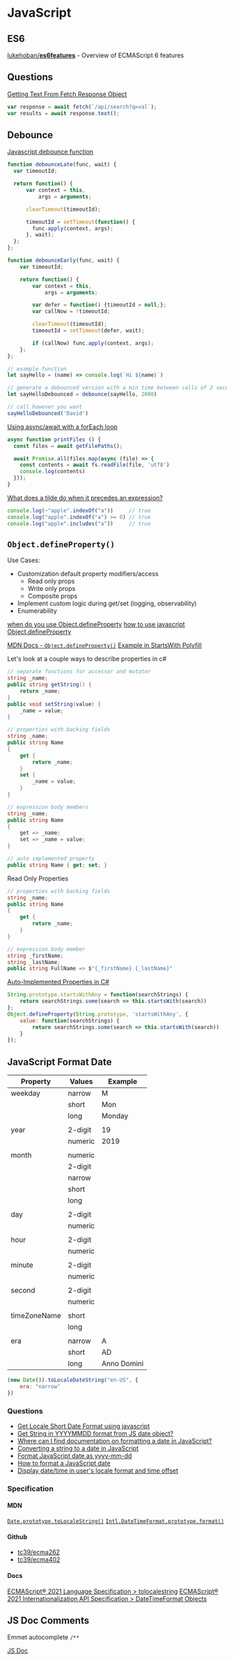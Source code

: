 # JavaScript

## ES6

[lukehoban/**es6features**](https://github.com/lukehoban/es6features) - Overview of ECMAScript 6 features

## Questions

[Getting Text From Fetch Response Object](https://stackoverflow.com/a/41946517/1366033)


```js
var response = await fetch(`/api/search?q=val`);
var results = await response.text();
```

## Debounce

[Javascript debounce function](https://stackoverflow.com/a/61241621/1366033)

```js
function debounceLate(func, wait) {
  var timeoutId;

  return function() {
      var context = this,
          args = arguments;

      clearTimeout(timeoutId);

      timeoutId = setTimeout(function() {
        func.apply(context, args);
      }, wait);
  };
};

function debounceEarly(func, wait) {
    var timeoutId;

    return function() {
        var context = this,
            args = arguments;

        var defer = function() {timeoutId = null;};
        var callNow = !timeoutId;

        clearTimeout(timeoutId);
        timeoutId = setTimeout(defer, wait);

        if (callNow) func.apply(context, args);
    };
};
```

```js
// example function
let sayHello = (name) => console.log(`Hi ${name}`)

// generate a debounced version with a min time between calls of 2 seconds
let sayHelloDebounced = debounce(sayHello, 2000)

// call however you want
sayHelloDebounced('David')
```

[Using async/await with a forEach loop](https://stackoverflow.com/q/37576685/1366033)

```js
async function printFiles () {
  const files = await getFilePaths();

  await Promise.all(files.map(async (file) => {
    const contents = await fs.readFile(file, 'utf8')
    console.log(contents)
  }));
}
```

[What does a tilde do when it precedes an expression?](https://stackoverflow.com/q/12299665/1366033)

```js
console.log(~"apple".indexOf("a"))     // true
console.log("apple".indexOf("a") >= 0) // true
console.log("apple".includes("a"))     // true
```

## `Object.defineProperty()`

Use Cases:

* Customization default property modifiers/access
  * Read only props
  * Write only props
  * Composite props
* Implement custom logic during get/set (logging, observability)
* Enumerability

[when do you use Object.defineProperty](https://stackoverflow.com/q/10105824/1366033)
[how to use javascript Object.defineProperty](https://stackoverflow.com/q/18524652/1366033)

[MDN Docs - `Object.defineProperty()`](https://developer.mozilla.org/en-US/docs/Web/JavaScript/Reference/Global_Objects/Object/defineProperty)
[Example in StartsWith Polyfill](https://developer.mozilla.org/en-US/docs/Web/JavaScript/Reference/Global_Objects/String/startsWith#Polyfill)

Let's look at a couple ways to describe properties in c#

```cs
// separate functions for accessor and mutator
string _name;
public string getString() {
    return _name;
}
public void setString(value) {
    _name = value;
}

// properties with backing fields
string _name;
public string Name
{
    get {
        return _name;
    }
    set {
        _name = value;
    }
}

// expression body members
string _name;
public string Name
{
    get => _name;
    set => _name = value;
}

// auto implemented property
public string Name { get; set; }
```

Read Only Properties

```cs
// properties with backing fields
string _name;
public string Name
{
    get {
        return _name;
    }
}

// expression body member
string _firstName;
string _lastName;
public string FullName => $"{_firstName} {_lastName}"
```

[Auto-Implemented Properties in C#](https://docs.microsoft.com/en-us/dotnet/csharp/programming-guide/classes-and-structs/auto-implemented-properties)



```js
String.prototype.startsWithAny = function(searchStrings) {
    return searchStrings.some(search => this.startsWith(search))
};
Object.defineProperty(String.prototype, 'startsWithAny', {
    value: function(searchStrings) {
        return searchStrings.some(search => this.startsWith(search))
    }
});
```

## JavaScript Format Date

| Property     | Values  | Example     |
|--------------|---------|-------------|
| weekday      | narrow  | M           |
|              | short   | Mon         |
|              | long    | Monday      |
|              |         |             |
| year         | 2-digit | 19          |
|              | numeric | 2019        |
|              |         |             |
| month        | numeric |             |
|              | 2-digit |             |
|              | narrow  |             |
|              | short   |             |
|              | long    |             |
|              |         |             |
| day          | 2-digit |             |
|              | numeric |             |
|              |         |             |
| hour         | 2-digit |             |
|              | numeric |             |
|              |         |             |
| minute       | 2-digit |             |
|              | numeric |             |
|              |         |             |
| second       | 2-digit |             |
|              | numeric |             |
|              |         |             |
| timeZoneName | short   |             |
|              | long    |             |
|              |         |             |
| era          | narrow  | A           |
|              | short   | AD          |
|              | long    | Anno Domini |

```js
(new Date()).toLocaleDateString("en-US", {
    era: "narrow"
})
```

### Questions

* [Get Locale Short Date Format using javascript](https://stackoverflow.com/q/2388115/1366033)
* [Get String in YYYYMMDD format from JS date object?](https://stackoverflow.com/q/3066586/1366033)
* [Where can I find documentation on formatting a date in JavaScript?](https://stackoverflow.com/q/1056728/1366033)
* [Converting a string to a date in JavaScript](https://stackoverflow.com/q/5619202/1366033)
* [Format JavaScript date as yyyy-mm-dd](https://stackoverflow.com/q/23593052/1366033)
* [How to format a JavaScript date](https://stackoverflow.com/q/3552461/1366033)
* [Display date/time in user's locale format and time offset](https://stackoverflow.com/q/85116/1366033)

### Specification

#### MDN

[`Date.prototype.toLocaleString()`](https://developer.mozilla.org/en-US/docs/Web/JavaScript/Reference/Global_Objects/Date/toLocaleString)
[`Intl.DateTimeFormat.prototype.format()`](https://developer.mozilla.org/en-US/docs/Web/JavaScript/Reference/Global_Objects/Intl/DateTimeFormat/format)

#### Github

* [tc39/ecma262](https://github.com/tc39/ecma262)
* [tc39/ecma402](https://github.com/tc39/ecma402)

#### Docs

[ECMAScript® 2021 Language Specification > tolocalestring](https://tc39.es/ecma262/#sec-date.prototype.tolocalestring)
[ECMAScript® 2021 Internationalization API Specification > DateTimeFormat Objects](https://tc39.es/ecma402/#datetimeformat-objects)


## JS Doc Comments

Emmet autocomplete `/**`

[JS Doc](https://jsdoc.app/)


